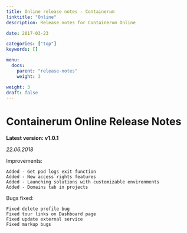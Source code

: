 ```yaml
---
title: Online release notes - Containerum
linktitle: "Online"
description: Release notes for Containerum Online

date: 2017-03-23

categories: ["top"]
keywords: []

menu:
  docs:
    parent: "release-notes"
    weight: 3

weight: 3
draft: false
---
```



# Containerum Online Release Notes

**Latest version: v1.0.1**

_22.06.2018_

Improvements:

    Added - Get pod logs exit function
    Added - New access rights features
    Added - Launching solutions with customizable environments
    Added - Domains tab in projects

Bugs fixed:

    Fixed delete profile bug
    Fixed tour links on Dashboard page
    Fixed update external service
    Fixed markup bugs
